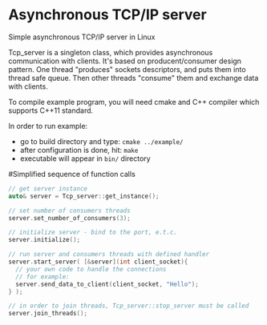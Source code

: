 # Asynchronous TCP/IP server
Simple asynchronous TCP/IP server in Linux

Tcp_server is a singleton class, which provides asynchronous communication with clients. It's based on producent/consumer design pattern. One thread "produces" sockets descriptors, and puts them into thread safe queue. Then other threads "consume" them and exchange data with clients.

To compile example program, you will need cmake and C++ compiler which supports C++11 standard.

In order to run example:
 - go to build directory and type: `cmake ../example/`
 - after configuration is done, hit: `make`
 - executable will appear in `bin/` directory

#Simplified sequence of function calls

```c++
// get server instance
auto& server = Tcp_server::get_instance();

// set number of consumers threads
server.set_number_of_consumers(3);

// initialize server - bind to the port, e.t.c.
server.initialize();

// run server and consumers threads with defined handler
server.start_server( [&server](int client_socket){
  // your own code to handle the connections
  // for example:
  server.send_data_to_client(client_socket, "Hello");
} );

// in order to join threads, Tcp_server::stop_server must be called
server.join_threads();
```
